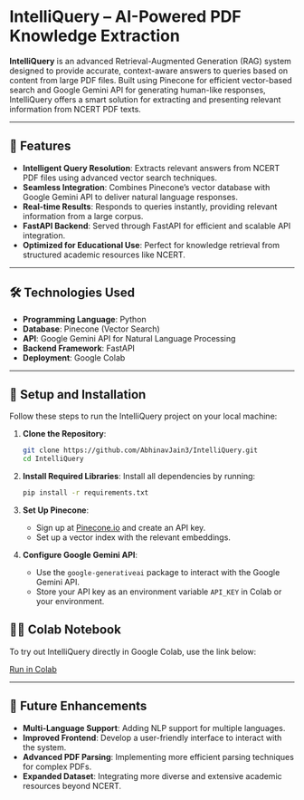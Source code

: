 # IntelliQuery – AI-Powered PDF Knowledge Extraction

**IntelliQuery** is an advanced Retrieval-Augmented Generation (RAG) system designed to provide accurate, context-aware answers to queries based on content from large PDF files. Built using Pinecone for efficient vector-based search and Google Gemini API for generating human-like responses, IntelliQuery offers a smart solution for extracting and presenting relevant information from NCERT PDF texts.

---

## 🚀 Features

- **Intelligent Query Resolution**: Extracts relevant answers from NCERT PDF files using advanced vector search techniques.
- **Seamless Integration**: Combines Pinecone’s vector database with Google Gemini API to deliver natural language responses.
- **Real-time Results**: Responds to queries instantly, providing relevant information from a large corpus.
- **FastAPI Backend**: Served through FastAPI for efficient and scalable API integration.
- **Optimized for Educational Use**: Perfect for knowledge retrieval from structured academic resources like NCERT.

---

## 🛠️ Technologies Used

- **Programming Language**: Python
- **Database**: Pinecone (Vector Search)
- **API**: Google Gemini API for Natural Language Processing
- **Backend Framework**: FastAPI
- **Deployment**: Google Colab

---

## 📂 Setup and Installation

Follow these steps to run the IntelliQuery project on your local machine:

1. **Clone the Repository**:
   ```bash
   git clone https://github.com/AbhinavJain3/IntelliQuery.git
   cd IntelliQuery
   ```

2. **Install Required Libraries**:
   Install all dependencies by running:
   ```bash
   pip install -r requirements.txt
   ```

3. **Set Up Pinecone**:
   - Sign up at [Pinecone.io](https://www.pinecone.io) and create an API key.
   - Set up a vector index with the relevant embeddings.

4. **Configure Google Gemini API**:
   - Use the `google-generativeai` package to interact with the Google Gemini API.
   - Store your API key as an environment variable `API_KEY` in Colab or your environment.


## 🧑‍💻 Colab Notebook

To try out IntelliQuery directly in Google Colab, use the link below:

[Run in Colab](https://colab.research.google.com/github/AbhinavJain3/IntelliQuery/IntelliQuery.ipynb)

---

## 📝 Future Enhancements

- **Multi-Language Support**: Adding NLP support for multiple languages.
- **Improved Frontend**: Develop a user-friendly interface to interact with the system.
- **Advanced PDF Parsing**: Implementing more efficient parsing techniques for complex PDFs.
- **Expanded Dataset**: Integrating more diverse and extensive academic resources beyond NCERT.

